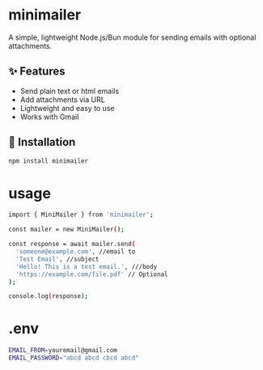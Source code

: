 # minimailer

A simple, lightweight Node.js/Bun module for sending emails with optional attachments.

## ✨ Features

- Send plain text or html emails
- Add attachments via URL
- Lightweight and easy to use
- Works with Gmail

## 🚀 Installation

```bash
npm install minimailer
```
# usage

```bash
import { MiniMailer } from 'minimailer';

const mailer = new MiniMailer();

const response = await mailer.send(
  'someone@example.com', //email to
  'Test Email', //subject
  'Hello! This is a test email.', ///body
  'https://example.com/file.pdf' // Optional
);

console.log(response);

```
# .env
```bash
EMAIL_FROM=youremail@gmail.com
EMAIL_PASSWORD="abcd abcd cbcd abcd"

```
